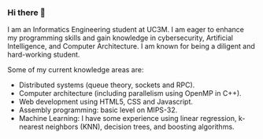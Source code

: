 ### Hi there 👋

<!--
**RodrigoValderreyTarrero/RodrigoValderreyTarrero** is a ✨ _special_ ✨ repository because its `README.md` (this file) appears on your GitHub profile.
-->
I am an Informatics Engineering student at UC3M.
I am eager to enhance my programming skills and gain knowledge in cybersecurity, Artificial Intelligence, and Computer Architecture.
I am known for being a diligent and hard-working student. 

Some of my current knowledge areas are:

  - Distributed systems (queue theory, sockets and RPC).
  - Computer architecture (including parallelism using OpenMP in C++).
  - Web development using HTML5, CSS and Javascript.
  - Assembly programming: basic level on MIPS-32.
  - Machine Learning: I have some experience using linear regression, k-nearest neighbors (KNN), decision trees, and boosting algorithms.
